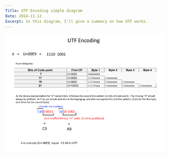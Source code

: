 ```yaml
---
Title: UTF Encoding simple diagram
Date: 2014-11-12
Excerpt: In this diagram, I'll give a summary on how UTF works.
---
```

![UTF](images/UTF.png)

